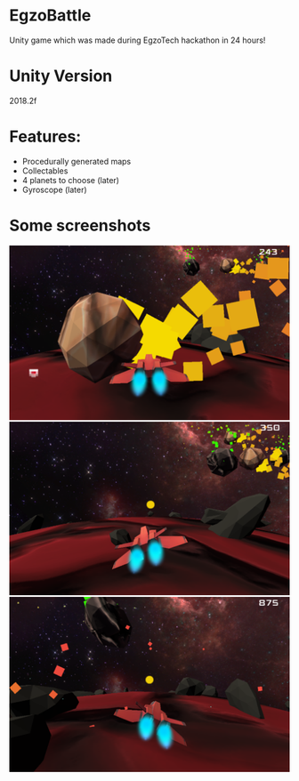 # EgzoBattle
Unity game which was made during EgzoTech hackathon in 24 hours!

# Unity Version
2018.2f

# Features:
- Procedurally generated maps
- Collectables
- 4 planets to choose (later)
- Gyroscope (later)

# Some screenshots

![Alt text](EgzoBattle/Media/1.png?raw=true)
![Alt text](EgzoBattle/Media/2.png?raw=true)
![Alt text](EgzoBattle/Media/3.png?raw=true)
